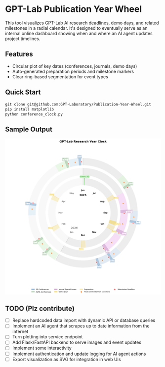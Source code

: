 # GPT-Lab Publication Year Wheel

This tool visualizes GPT-Lab AI research deadlines, demo days, and related milestones in a radial calendar. It's designed to eventually serve as an internal online dashboard showing when and where an AI agent updates project timelines.

## Features

- Circular plot of key dates (conferences, journals, demo days)
- Auto-generated preparation periods and milestone markers
- Clear ring-based segmentation for event types

## Quick Start

```
git clone git@github.com:GPT-Laboratory/Publication-Year-Wheel.git
pip install matplotlib
python conference_clock.py
```

## Sample Output

![Sample Clock](docs/sample.png)

## TODO (Plz contribute)

- [ ] Replace hardcoded data import with dynamic API or database queries  
- [ ] Implement an AI agent that scrapes up to date information from the internet
- [ ] Turn plotting into service endpoint 
- [ ] Add Flask/FastAPI backend to serve images and event updates  
- [ ] Implement some interactivity
- [ ] Implement authentication and update logging for AI agent actions  
- [ ] Export visualization as SVG for integration in web UIs  
